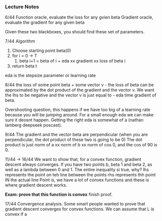 ### Lecture Notes

6/44
Function oracle, evaluate the loss for any gvien beta
Gradient oracle, evaluate the gradient for any given beta

Given these two blackboxes, you should find these set of parameters.

7/44
Algorithm
1. Choose starting point beta(0)
2. for i = 0 -> T
	1. beta i+1 = beta of i + eda xx gradient  xx loss of beta i
3. return beta t

eda is the stepsize parameter or learning rate

8/44
the loss of some point beta + some vector v - the loss of beta can be approximated by the dot product of the gradient and the vector v.
We want the lhs to be negative and the vector v is just equal to - eda time gradient of beta.

Overshooting question, this happens if we have too big of a learning rate because you will be jumping around. For a small enough eda we can make sure it deosnt happen. Getting the right eda is somewhat of a (nathan lamberg deepseek poscast).

9/44
The gradient and the vector beta are perpendicular (when you are perpendicular, the dot product of these two is going to be 0)
The dot product is just norm of a xx norm of b xx norm of cos 0, and the cos of 90 is 0.

11/44 -> 16/44
We want to show that, for a convex function, gradient descent always converges.
If you have two points b, beta 1 and beta 2, as well as a lambda between 0 and 1.
The entire inequality si true, why? 
lhs represents the point on teh line between the points
rhs represents thh point IN the actual line
Point is, we have a lot of convex functions and these is where gradient descent works.

**Exam: prove that this function is convex** finish proof.

17/44
Convergence analysis.
Some smart people wanted to prove that gradient descent converges for convex functions. We can assume that L is convex 
If a 